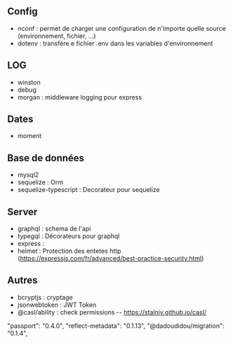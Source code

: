 ## Config
- nconf : permet de charger une configuration de n'importe quelle source (environnement, fichier, ...)
- dotenv : transfére e fichier .env dans les variables d'environnement

## LOG
- winston
- debug
- morgan : middleware logging pour express

## Dates
- moment

## Base de données
- mysql2
- sequelize : Orm
- sequelize-typescript : Decorateur pour sequelize

## Server
- graphql : schema de l'api
- typegql : Décorateurs pour graphql
- express :
- helmet : Protection des entetes http (https://expressjs.com/fr/advanced/best-practice-security.html)

## Autres
- bcryptjs : cryptage
- jsonwebtoken : JWT Token
- @casl/ability : check permissions -- https://stalniy.github.io/casl/




"passport": "0.4.0",
"reflect-metadata": "0.1.13",
"@dadoudidou/migration": "0.1.4",